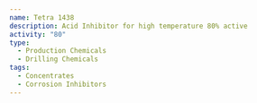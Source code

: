 ```yaml
---
name: Tetra 1438
description: Acid Inhibitor for high temperature 80% active
activity: "80"
type:
  - Production Chemicals
  - Drilling Chemicals
tags:
  - Concentrates
  - Corrosion Inhibitors
---
```

